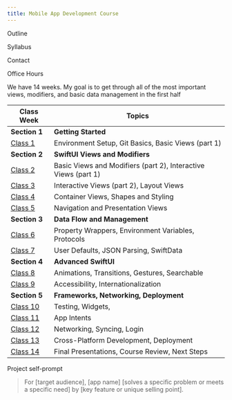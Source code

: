 ```yaml
---
title: Mobile App Development Course
---
```

Outline

Syllabus

Contact

Office Hours

We have 14 weeks. My goal is to get through all of the most important views, modifiers, and basic data management in the first half

| Class Week              | Topics                                                         |
| ----------------------- | -------------------------------------------------------------- |
| **Section 1**           | **Getting Started**                                            |
| [Class 1](class010.md)  | Environment Setup, Git Basics, Basic Views (part 1)            |
| **Section 2**           | **SwiftUI Views and Modifiers**                                |
| [Class 2](class020.md)  | Basic Views and Modifiers (part 2), Interactive Views (part 1) |
| [Class 3](class030.md)  | Interactive Views (part 2), Layout Views                       |
| [Class 4](class040.md)  | Container Views, Shapes and Styling                            |
| [Class 5](class050.md)  | Navigation and Presentation Views                              |
| **Section 3**           | **Data Flow and Management**                                   |
| [Class 6](class060.md)  | Property Wrappers, Environment Variables, Protocols            |
| [Class 7](class070.md)  | User Defaults, JSON Parsing, SwiftData                         |
| **Section 4**           | **Advanced SwiftUI**                                           |
| [Class 8](class080.md)  | Animations, Transitions, Gestures, Searchable                  |
| [Class 9](class090.md)  | Accessibility, Internationalization                            |
| **Section 5**           | **Frameworks, Networking, Deployment**                         |
| [Class 10](class100.md) | Testing, Widgets,                                              |
| [Class 11](class110.md) | App Intents                                                    |
| [Class 12](class120.md) | Networking, Syncing, Login                                     |
| [Class 13](class130.md) | Cross-Platform Development, Deployment                         |
| [Class 14](class140.md) | Final Presentations, Course Review, Next Steps                 |

Project self-prompt 
> For [target audience], [app name]  [solves a specific problem or meets a specific need] by [key feature or unique selling point].
